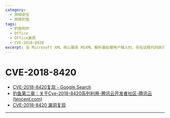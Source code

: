 ```yaml
---
category:
  - 网络安全
  - 网络钓鱼
tags:
  - 钓鱼附件
  - Office
  - Office漏洞
  - CVE-2018-8420
excerpt: 当 Microsoft XML 核心服务 MSXML 解析器处理用户输入时，存在远程代码执行漏洞，又称“MS XML 远程代码执行漏洞”。
---
```


# CVE-2018-8420

- [CVE-2018-8420复现 - Google Search](https://www.google.com/search?q=CVE-2018-8420复现&sca_esv=5ab8962a38650a00&sxsrf=ADLYWILEeWhOfIyN-xDXW5JaLhBfKTI2Qw%3A1720063400553&ei=qBWGZuS0IYip5NoPm9mS-A4&ved=0ahUKEwjkqOy_t4yHAxWIFFkFHZusBO8Q4dUDCA8&uact=5&oq=CVE-2018-8420复现&gs_lp=Egxnd3Mtd2l6LXNlcnAiE0NWRS0yMDE4LTg0MjDlpI3njrBIyQ9QgAtY6A1wAngAkAEAmAHLAqABlgWqAQMzLTK4AQPIAQD4AQGYAgCgAgCYAwCIBgGSBwCgB-EC&sclient=gws-wiz-serp)
- [钓鱼第二章：关于Cve-2018-8420系列利用-腾讯云开发者社区-腾讯云 (tencent.com)](https://cloud.tencent.com/developer/article/1420559)
- [CVE-2018-8420 漏洞复现](https://www.shuzhiduo.com/A/GBJr1yOqz0/)
---

